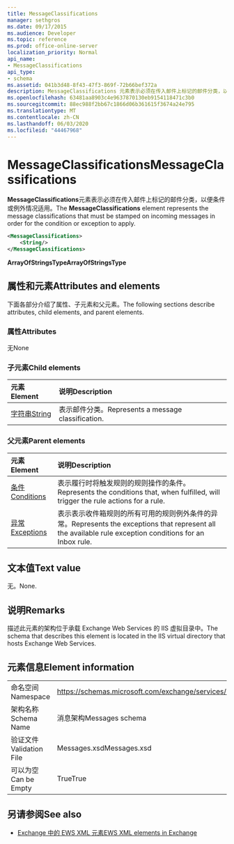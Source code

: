 ```yaml
---
title: MessageClassifications
manager: sethgros
ms.date: 09/17/2015
ms.audience: Developer
ms.topic: reference
ms.prod: office-online-server
localization_priority: Normal
api_name:
- MessageClassifications
api_type:
- schema
ms.assetid: 041b3d48-8f43-47f3-869f-72b66bef372a
description: MessageClassifications 元素表示必须在传入邮件上标记的邮件分类，以便条件或例外情况适用。
ms.openlocfilehash: 63481aa8903c4e9637870130eb9154118471c3b0
ms.sourcegitcommit: 88ec988f2bb67c1866d06b361615f3674a24e795
ms.translationtype: MT
ms.contentlocale: zh-CN
ms.lasthandoff: 06/03/2020
ms.locfileid: "44467968"
---
```

# <a name="messageclassifications"></a><span data-ttu-id="083a9-103">MessageClassifications</span><span class="sxs-lookup"><span data-stu-id="083a9-103">MessageClassifications</span></span>

<span data-ttu-id="083a9-104">**MessageClassifications**元素表示必须在传入邮件上标记的邮件分类，以便条件或例外情况适用。</span><span class="sxs-lookup"><span data-stu-id="083a9-104">The **MessageClassifications** element represents the message classifications that must be stamped on incoming messages in order for the condition or exception to apply.</span></span> 
  
```XML
<MessageClassifications>
    <String/>
</MessageClassifications>
```

 <span data-ttu-id="083a9-105">**ArrayOfStringsType**</span><span class="sxs-lookup"><span data-stu-id="083a9-105">**ArrayOfStringsType**</span></span>
## <a name="attributes-and-elements"></a><span data-ttu-id="083a9-106">属性和元素</span><span class="sxs-lookup"><span data-stu-id="083a9-106">Attributes and elements</span></span>

<span data-ttu-id="083a9-107">下面各部分介绍了属性、子元素和父元素。</span><span class="sxs-lookup"><span data-stu-id="083a9-107">The following sections describe attributes, child elements, and parent elements.</span></span>
  
### <a name="attributes"></a><span data-ttu-id="083a9-108">属性</span><span class="sxs-lookup"><span data-stu-id="083a9-108">Attributes</span></span>

<span data-ttu-id="083a9-109">无</span><span class="sxs-lookup"><span data-stu-id="083a9-109">None</span></span>
  
### <a name="child-elements"></a><span data-ttu-id="083a9-110">子元素</span><span class="sxs-lookup"><span data-stu-id="083a9-110">Child elements</span></span>

|<span data-ttu-id="083a9-111">**元素**</span><span class="sxs-lookup"><span data-stu-id="083a9-111">**Element**</span></span>|<span data-ttu-id="083a9-112">**说明**</span><span class="sxs-lookup"><span data-stu-id="083a9-112">**Description**</span></span>|
|:-----|:-----|
|[<span data-ttu-id="083a9-113">字符串</span><span class="sxs-lookup"><span data-stu-id="083a9-113">String</span></span>](string.md) <br/> |<span data-ttu-id="083a9-114">表示邮件分类。</span><span class="sxs-lookup"><span data-stu-id="083a9-114">Represents a message classification.</span></span>  <br/> |
   
### <a name="parent-elements"></a><span data-ttu-id="083a9-115">父元素</span><span class="sxs-lookup"><span data-stu-id="083a9-115">Parent elements</span></span>

|<span data-ttu-id="083a9-116">**元素**</span><span class="sxs-lookup"><span data-stu-id="083a9-116">**Element**</span></span>|<span data-ttu-id="083a9-117">**说明**</span><span class="sxs-lookup"><span data-stu-id="083a9-117">**Description**</span></span>|
|:-----|:-----|
|[<span data-ttu-id="083a9-118">条件</span><span class="sxs-lookup"><span data-stu-id="083a9-118">Conditions</span></span>](conditions.md) <br/> |<span data-ttu-id="083a9-119">表示履行时将触发规则的规则操作的条件。</span><span class="sxs-lookup"><span data-stu-id="083a9-119">Represents the conditions that, when fulfilled, will trigger the rule actions for a rule.</span></span>  <br/> |
|[<span data-ttu-id="083a9-120">异常</span><span class="sxs-lookup"><span data-stu-id="083a9-120">Exceptions</span></span>](exceptions.md) <br/> |<span data-ttu-id="083a9-121">表示表示收件箱规则的所有可用的规则例外条件的异常。</span><span class="sxs-lookup"><span data-stu-id="083a9-121">Represents the exceptions that represent all the available rule exception conditions for an Inbox rule.</span></span>  <br/> |
   
## <a name="text-value"></a><span data-ttu-id="083a9-122">文本值</span><span class="sxs-lookup"><span data-stu-id="083a9-122">Text value</span></span>

<span data-ttu-id="083a9-123">无。</span><span class="sxs-lookup"><span data-stu-id="083a9-123">None.</span></span>
  
## <a name="remarks"></a><span data-ttu-id="083a9-124">说明</span><span class="sxs-lookup"><span data-stu-id="083a9-124">Remarks</span></span>

<span data-ttu-id="083a9-125">描述此元素的架构位于承载 Exchange Web Services 的 IIS 虚拟目录中。</span><span class="sxs-lookup"><span data-stu-id="083a9-125">The schema that describes this element is located in the IIS virtual directory that hosts Exchange Web Services.</span></span>
  
## <a name="element-information"></a><span data-ttu-id="083a9-126">元素信息</span><span class="sxs-lookup"><span data-stu-id="083a9-126">Element information</span></span>

|||
|:-----|:-----|
|<span data-ttu-id="083a9-127">命名空间</span><span class="sxs-lookup"><span data-stu-id="083a9-127">Namespace</span></span>  <br/> |https://schemas.microsoft.com/exchange/services/2006/messages  <br/> |
|<span data-ttu-id="083a9-128">架构名称</span><span class="sxs-lookup"><span data-stu-id="083a9-128">Schema Name</span></span>  <br/> |<span data-ttu-id="083a9-129">消息架构</span><span class="sxs-lookup"><span data-stu-id="083a9-129">Messages schema</span></span>  <br/> |
|<span data-ttu-id="083a9-130">验证文件</span><span class="sxs-lookup"><span data-stu-id="083a9-130">Validation File</span></span>  <br/> |<span data-ttu-id="083a9-131">Messages.xsd</span><span class="sxs-lookup"><span data-stu-id="083a9-131">Messages.xsd</span></span>  <br/> |
|<span data-ttu-id="083a9-132">可以为空</span><span class="sxs-lookup"><span data-stu-id="083a9-132">Can be Empty</span></span>  <br/> |<span data-ttu-id="083a9-133">True</span><span class="sxs-lookup"><span data-stu-id="083a9-133">True</span></span>  <br/> |
   
## <a name="see-also"></a><span data-ttu-id="083a9-134">另请参阅</span><span class="sxs-lookup"><span data-stu-id="083a9-134">See also</span></span>



- [<span data-ttu-id="083a9-135">Exchange 中的 EWS XML 元素</span><span class="sxs-lookup"><span data-stu-id="083a9-135">EWS XML elements in Exchange</span></span>](ews-xml-elements-in-exchange.md)


